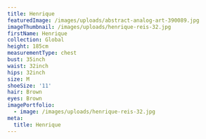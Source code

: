 ```yaml
---
title: Henrique
featuredImage: /images/uploads/abstract-analog-art-390089.jpg
imageThumbnail: /images/uploads/henrique-reis-32.jpg
firstName: Henrique
collection: Global
height: 185cm
measurementType: chest
bust: 35inch
waist: 32inch
hips: 32inch
size: M
shoeSize: '11'
hair: Brown
eyes: Brown
imagePortfolio:
  - image: /images/uploads/henrique-reis-32.jpg
meta:
  title: Henrique
---
```


